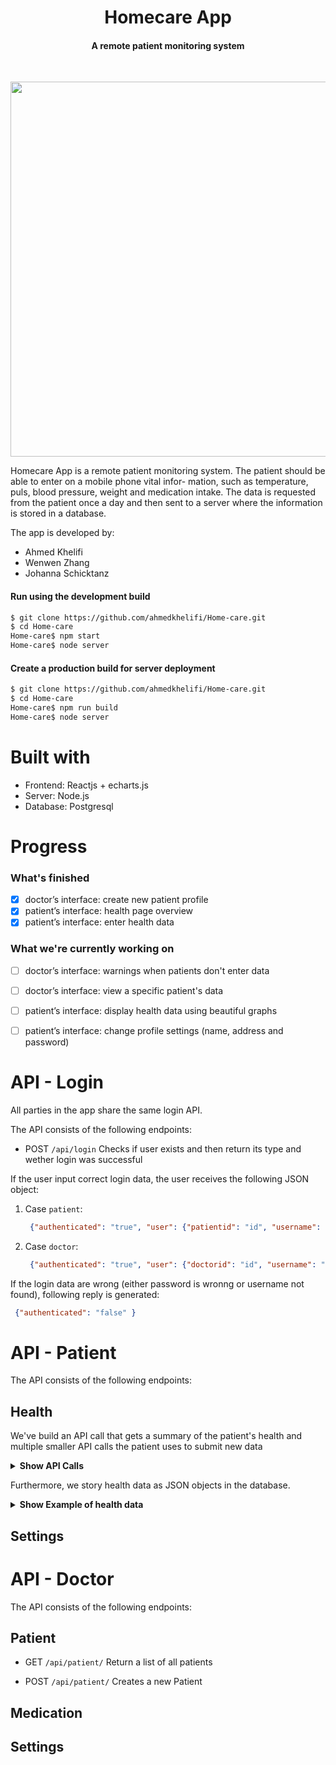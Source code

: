 <h1 align="center">
  Homecare App
  
  <br>
</h1>
<h4 align="center">A remote patient monitoring system</h4>
<br>
  <p align="center"><img src="https://i.imgur.com/o2AYbYJ_d.webp?maxwidth=760&fidelity=grand" height="600" /></p>
Homecare App is a remote patient monitoring system. The patient should be able to enter on a mobile phone vital infor- mation, such as temperature, puls, blood pressure, weight and medication intake. The data is requested from the patient once a day and then sent to a server where the information is stored in a database. 

The app is developed by: 
* Ahmed Khelifi
* Wenwen Zhang 
* Johanna Schicktanz

#### Run using the development build
```sh
$ git clone https://github.com/ahmedkhelifi/Home-care.git
$ cd Home-care
Home-care$ npm start
Home-care$ node server
```
#### Create a production build for server deployment
```sh
$ git clone https://github.com/ahmedkhelifi/Home-care.git
$ cd Home-care
Home-care$ npm run build
Home-care$ node server
```
# Built with
* Frontend: Reactjs + echarts.js
* Server: Node.js
* Database: Postgresql


# Progress

### What's finished
- [x] doctor’s interface: create new patient profile
- [x] patient’s interface: health page overview
- [x] patient’s interface: enter health data

### What we're currently working on
- [ ] doctor’s interface: warnings when patients don't enter data
- [ ] doctor’s interface: view a specific patient's data
- [ ] patient’s interface: display health data using beautiful graphs
- [ ] patient’s interface: change profile settings (name, address and password)


# API - Login

All parties in the app share the same login API.

The API consists of the following endpoints:

- POST `/api/login`
Checks if user exists and then return its type and wether login was successful

If the user input correct login data, the user receives the following JSON object:
1. Case `patient`:

   ```json
	{"authenticated": "true", "user": {"patientid": "id", "username": "username", "name": "name", "type": "patient"} }
   ```
2. Case `doctor`:

   ```json
	{"authenticated": "true", "user": {"doctorid": "id", "username": "username", "name": "name", "type": "patient"} }
   ```
If the login data are wrong (either password is wronng or username not found), following reply is generated:
   ```json
	{"authenticated": "false" }
   ```
# API - Patient

The API consists of the following endpoints:

## Health

We've build an API call that gets a summary of the patient's health and multiple smaller API calls the patient uses to submit new data 

<details><summary><b>Show API Calls</b></summary>

- GET `/health/:username`
Returns the health status of patient including medication, temperature, blood Pressure, pulse, weight and the patient's pending tasks.

- POST `/medication/pending/:username/:title`
Patient confirms that the medication was taken within the allowed timeframe

- POST `/medication/missed/:username/:title/:timestamp`
Patient either confirms that the medication was taken or forgotten once the allowed timeframe has passed

- POST `/temperature/pending/:username/:title`
Patient confirms that temperature was measure within the allowed timeframe

- POST `/temperature/missed/:username/:title/:timestamp`
Patient either confirms that temperature was measured or forgotten once the allowed timeframe has passed

- POST `/blood_pressure/pending/:username/:title`
Patient confirms that blood pressure was measure within the allowed timeframe

- POST `/blood_pressure/missed/:username/:title/:timestamp`
Patient either confirms that blood pressure was measured or forgotten once the allowed timeframe has passed

- POST `/pulse/pending/:username/:title`
Patient confirms that pulse was measure within the allowed timeframe

- POST `/pulse/missed/:username/:title/:timestamp`
Patient either confirms that pulse was measured or forgotten once the allowed timeframe has passed

- POST `/weight/pending/:username/:title`
Patient confirms that the weight was measure within the allowed timeframe

- POST `/weight/missed/:username/:title/:timestamp`
Patient either confirms that the weight was measured or forgotten once the allowed timeframe has passed
</details>

Furthermore, we story health data as JSON objects in the database.
<details><summary><b>Show Example of health data</b></summary>

1. `medication` is saved in  the Database as follows:

   ```json
     {"medication": [
          {"title":"Azathioprine","ammount":1,"duration":1,"history":[
                {"timestamp": 1609879883768, "measured": true},
				        {"timestamp": 1609879883768, "measured": true},
				        {"timestamp": 1609966283768, "measured": true},
				        {"timestamp": 1610052683768, "measured": true},
				        {"timestamp": 1610139083768, "measured": true},
				        {"timestamp": 1610225483768, "measured": true}
                ],
            "assigned_on": 1609707083768},
          {"title":"Ciclosporin","ammount":1,"duration":2,"history":[
                {"timestamp": 1609707083768, "measured": true},
				        {"timestamp": 1609879883768, "measured": true},
				        {"timestamp": 1610052683768, "measured": true},
				        {"timestamp": 1610225483768, "measured": true},
				        {"timestamp": 1610311883768, "measured": true}
                ],
				"assigned_on": 1609707083768},
     ]}
   ```
2. `Temperature` is saved in  the Database as follows:
   
   ```json
		{"temperature":[
			{"temperature":36.9,"timestamp": 1609707083768, "measured": true},
			{"temperature":36.8,"timestamp": 1609879883768, "measured": true},
			{"temperature":36.5,"timestamp": 1610052683768, "measured": true},
			{"temperature":36.9,"timestamp": 1610225483768, "measured": true},
			{"temperature":37.1,"timestamp": 1610311883768, "measured": true}
			]},
     ]}
   ```
   
3. `Weight` is saved in  the Database as follows:
   
   ```json
		{"weight":[
			{"weight":72,"timestamp": 1609707083768, "measured": true},
			{"weight":68,"timestamp": 1609879883768, "measured": true},
			{"weight":70,"timestamp": 1610052683768, "measured": true},
			{"weight":69,"timestamp": 1610225483768, "measured": true},
			{"weight":71,"timestamp": 1610311883768, "measured": true}
			]},
     ]}
   ```
   
4. `pulse` is saved in  the Database as follows:
   
   ```json
		{"pulse":[
			{"pulse":46,"timestamp": 1609707083768, "measured": true},
			{"pulse":46,"timestamp": 1609879883768, "measured": true},
			{"pulse":46,"timestamp": 1610052683768, "measured": true},
			{"pulse":46,"timestamp": 1610225483768, "measured": true},
			{"pulse":47,"timestamp": 1610311883768, "measured": true}
			]},
     ]}
   ```
   
4. `blood_pressure` is saved in  the Database as follows:
   
   ```json
		{"blood_pressure":[
			{"bloodpres_dia": 120, "bloodpres_sys": 80, "timestamp": 1609707083768, "measured": true},
			{"bloodpres_dia": 122, "bloodpres_sys": 76, "timestamp": 1609879883768, "measured": true},
			{"bloodpres_dia": 110, "bloodpres_sys": 83, "timestamp": 1610052683768, "measured": true},
			{"bloodpres_dia": 123, "bloodpres_sys": 81, "timestamp": 1610225483768, "measured": true},
			{"bloodpres_dia": 115, "bloodpres_sys": 77, "timestamp": 1610311883768, "measured": true}
			]},
     ]}
   ```
</details>

## Settings


# API - Doctor

The API consists of the following endpoints:

## Patient

- GET `/api/patient/`
Return a list of all patients

- POST `/api/patient/`
Creates a new Patient

## Medication

## Settings



